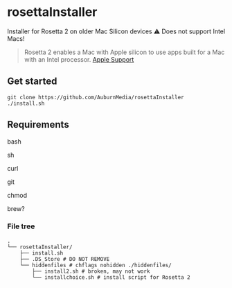 # rosettaInstaller
Installer for Rosetta 2 on older Mac Silicon devices ⚠️ Does not support Intel Macs!

> Rosetta 2 enables a Mac with Apple silicon to use apps built for a Mac with an Intel processor.
[Apple Support](https://support.apple.com/en-au/HT211861)

## Get started
```
git clone https://github.com/AuburnMedia/rosettaInstaller
./install.sh
```

## Requirements
bash

sh

curl

git

chmod

brew?

### File tree

```
.
└── rosettaInstaller/
    ├── install.sh
    ├── .DS_Store # DO NOT REMOVE
    └── hiddenfiles # chflags nohidden ./hiddenfiles/
        ├── install2.sh # broken, may not work
        └── installchoice.sh # install script for Rosetta 2
```
